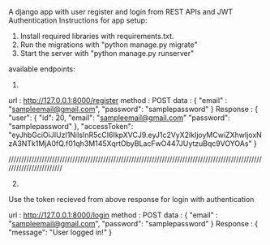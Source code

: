 A django app with user register and login from REST APIs and JWT Authentication
Instructions for app setup:
1. Install required libraries with requirements.txt.
2. Run the migrations with "python manage.py migrate"
3. Start the server with "python manage.py runserver"

available endpoints:

1. 
url : http://127.0.0.1:8000/register
method : POST
data : {
    "email" : "sampleemail@gmail.com",
    "password": "samplepassword"
}
Response : {
    "user": {
        "id": 20,
        "email": "sampleemail@gmail.com"
        "password": "samplepassword"
    },
    "accessToken": "eyJhbGciOiJIUzI1NiIsInR5cCI6IkpXVCJ9.eyJ1c2VyX2lkIjoyMCwiZXhwIjoxNzA3NTk1MjA0fQ.f01qh3M145XqrtObyBLacFwO447JUytzuBqc9VOYOAs"
}

////////////////////////////////////////////////////////////////////////////////////////////////////////////////////////

2.    
Use the token recieved from above response for login with authentication 

url : http://127.0.0.1:8000/login
method : POST
data : {
    "email" : "sampleemail@gmail.com",
    "password": "samplepassword"
}
Response : {
    "message": "User logged in!"
}

